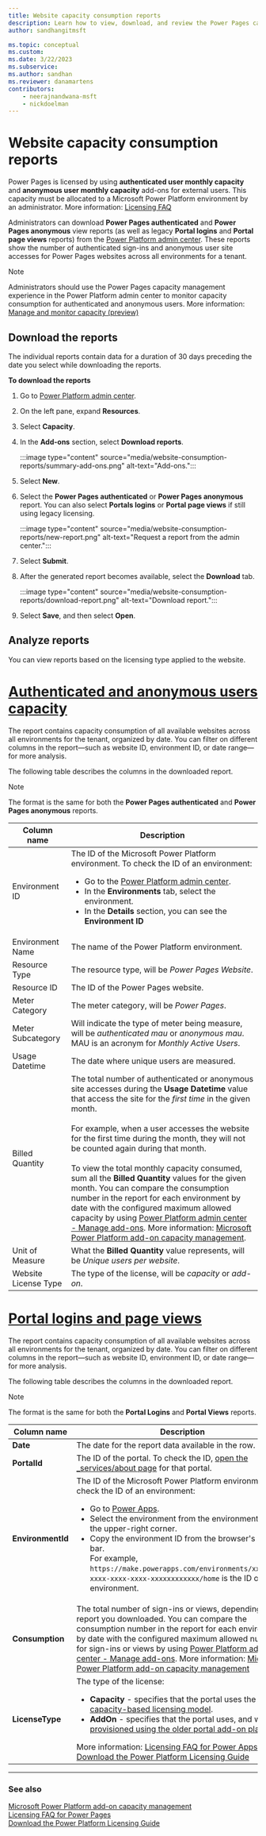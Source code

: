 ```yaml
---
title: Website capacity consumption reports
description: Learn how to view, download, and review the Power Pages capacity consumption reports from the Power Platform admin center.
author: sandhangitmsft

ms.topic: conceptual
ms.custom: 
ms.date: 3/22/2023
ms.subservice: 
ms.author: sandhan
ms.reviewer: danamartens
contributors:
    - neerajnandwana-msft
    - nickdoelman
---
```

 
# Website capacity consumption reports

Power Pages is licensed by using **authenticated user monthly capacity** and **anonymous user monthly capacity** add-ons for external users. This capacity must be allocated to a Microsoft Power Platform environment by an administrator. More information: [Licensing FAQ](/power-platform/admin/powerapps-flow-licensing-faq?branch=main#power-pages)

Administrators can download **Power Pages authenticated** and **Power Pages anonymous** view reports (as well as legacy **Portal logins** and **Portal page views** reports) from the [Power Platform admin center](https://admin.powerplatform.com). These reports show the number of authenticated sign-ins and anonymous user site accesses for Power Pages websites across all environments for a tenant. 

> [!NOTE]
> Administrators should use the Power Pages capacity management experience in the Power Platform admin center to monitor capacity consumption for authenticated and anonymous users. More information: [Manage and monitor capacity (preview)](capacity-management.md)

## Download the reports

The individual reports contain data for a duration of 30 days preceding the date you select while downloading the reports.

**To download the reports**

1. Go to [Power Platform admin center](https://admin.powerplatform.com).

1. On the left pane, expand **Resources**.

1. Select **Capacity**.

1. In the **Add-ons** section, select **Download reports**.

    :::image type="content" source="media/website-consumption-reports/summary-add-ons.png" alt-text="Add-ons.":::

1. Select **New**.

1. Select the **Power Pages authenticated** or **Power Pages anonymous** report. You can also select **Portals logins** or **Portal page views** if still using legacy licensing.

    :::image type="content" source="media/website-consumption-reports/new-report.png" alt-text="Request a report from the admin center.":::

1. Select **Submit**.

1. After the generated report becomes available, select the **Download** tab.

    :::image type="content" source="media/website-consumption-reports/download-report.png" alt-text="Download report.":::

1. Select **Save**, and then select **Open**.

## Analyze reports

You can view reports based on the licensing type applied to the website.

# [Authenticated and anonymous users capacity](#tab/PPS)

The report contains capacity consumption of all available websites across all environments for the tenant, organized by date. You can filter on different columns in the report&mdash;such as website ID, environment ID, or date range&mdash;for more analysis.

The following table describes the columns in the downloaded report.

> [!NOTE]
> The format is the same for both the **Power Pages authenticated** and **Power Pages anonymous** reports.

| Column name | Description |
| - | - |
| Environment ID | The ID of the Microsoft Power Platform environment. To check the ID of an environment: <ul><li> Go to the [Power Platform admin center](https://aka.ms/ppac). </li><li>In the **Environments** tab, select the environment.</li><li>In the **Details** section, you can see the **Environment ID**</li></ul> |
| Environment Name | The name of the Power Platform environment. |
| Resource Type | The resource type, will be *Power Pages Website*. |
| Resource ID | The ID of the Power Pages website. |
| Meter Category | The meter category, will be *Power Pages*. |
| Meter Subcategory | Will indicate the type of meter being measure, will be *authenticated mau* or *anonymous mau*. MAU is an acronym for *Monthly Active Users*. |
| Usage Datetime | The date where unique users are measured. |
| Billed Quantity | The total number of authenticated or anonymous site accesses during the **Usage Datetime** value that access the site for the *first time* in the given month. </br></br>For example, when a user accesses the website for the first time during the month, they will not be counted again during that month. </br></br>To view the total monthly capacity consumed, sum all the **Billed Quantity** values for the given month. You can compare the consumption number in the report for each environment by date with the configured maximum allowed capacity by using [Power Platform admin center - Manage add-ons](https://admin.powerplatform.microsoft.com/resources/capacity#add-ons). More information: [Microsoft Power Platform add-on capacity management](/power-platform/admin/capacity-add-on). |
| Unit of Measure | What the **Billed Quantity** value represents, will be *Unique users per website*. |
| Website License Type | The type of the license, will be *capacity* or *add-on*. |

# [Portal logins and page views](#tab/PLV)

The report contains capacity consumption of all available websites across all environments for the tenant, organized by date. You can filter on different columns in the report&mdash;such as website ID, environment ID, or date range&mdash;for more analysis.

The following table describes the columns in the downloaded report.

> [!NOTE]
> The format is the same for both the **Portal Logins** and **Portal Views** reports.

| Column name | Description |
| - | - |
| **Date** | The date for the report data available in the row. |
| **PortalId** | The ID of the portal. To check the ID, [open the _services/about page](/power-apps/maker/portals/admin/clear-server-side-cache) for that portal. |
| **EnvironmentId** | The ID of the Microsoft Power Platform environment. To check the ID of an environment: <ul><li> Go to [Power Apps](https://make.powerapps.com). </li><li> Select the environment from the environments list in the upper-right corner. </li> <li> Copy the environment ID from the browser's address bar. <br> For example, `https://make.powerapps.com/environments/xxxxxxxx-xxxx-xxxx-xxxx-xxxxxxxxxxxx/home` is the ID of the environment. </li> </ul> |
| **Consumption** | The total number of sign-ins or views, depending on the report you downloaded. You can compare the consumption number in the report for each environment by date with the configured maximum allowed numbers for sign-ins or views by using [Power Platform admin center - Manage add-ons](https://admin.powerplatform.microsoft.com/resources/capacity#add-ons). More information: [Microsoft Power Platform add-on capacity management](/power-platform/admin/capacity-add-on) |
| **LicenseType** | The type of the license: <ul> <li> **Capacity** - specifies that the portal uses the [capacity-based licensing model](/power-platform/admin/powerapps-flow-licensing-faq#portals). </li> <li> **AddOn** - specifies that the portal uses, and was [provisioned using the older portal add-on plan](/power-apps/maker/portals/provision-portal-add-on). </li> </ul> More information: [Licensing FAQ for Power Apps](/power-platform/admin/powerapps-flow-licensing-faq#portals) and [Download the Power Platform Licensing Guide](https://go.microsoft.com/fwlink/?linkid=2085130)

---

### See also

[Microsoft Power Platform add-on capacity management](/power-platform/admin/capacity-add-on)  
[Licensing FAQ for Power Pages](/power-platform/admin/powerapps-flow-licensing-faq#power-pages)  
[Download the Power Platform Licensing Guide](https://go.microsoft.com/fwlink/?linkid=2085130)


